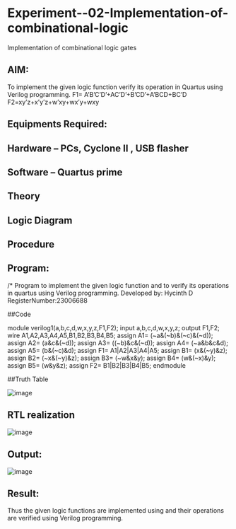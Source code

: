 # Experiment--02-Implementation-of-combinational-logic
Implementation of combinational logic gates
 
## AIM:
To implement the given logic function verify its operation in Quartus using Verilog programming.
 F1= A’B’C’D’+AC’D’+B’CD’+A’BCD+BC’D
F2=xy’z+x’y’z+w’xy+wx’y+wxy
 
 
 
## Equipments Required:
## Hardware – PCs, Cyclone II , USB flasher
## Software – Quartus prime


## Theory
 

## Logic Diagram
## Procedure
## Program:
/*
Program to implement the given logic function and to verify its operations in quartus using Verilog programming.
Developed by: Hycinth D
RegisterNumber:23006688

##Code

module verilog1(a,b,c,d,w,x,y,z,F1,F2);
input a,b,c,d,w,x,y,z;
output F1,F2;
wire  A1,A2,A3,A4,A5,B1,B2,B3,B4,B5;
assign A1= (~a&(~b)&(~c)&(~d));
assign A2= (a&c&(~d));
assign A3= ((~b)&c&(~d));
assign A4= (~a&b&c&d);
assign A5= (b&(~c)&d);
assign F1= A1|A2|A3|A4|A5;
assign B1= (x&(~y)&z);
assign B2= (~x&(~y)&z);
assign B3= (~w&x&y);
assign B4= (w&(~x)&y);
assign B5= (w&y&z);
assign F2= B1|B2|B3|B4|B5;
endmodule

##Truth Table

![image](https://github.com/HycinthD/Experiment--02-Implementation-of-combinational-logic-/assets/144870810/843642f9-7e0a-4479-a937-3bd8ba17bafb)


## RTL realization

![image](https://github.com/HycinthD/Experiment--02-Implementation-of-combinational-logic-/assets/144870810/de4cc307-b083-44d6-a2d1-3379a4dd0de7)

## Output:

![image](https://github.com/HycinthD/Experiment--02-Implementation-of-combinational-logic-/assets/144870810/97d48cb8-ea14-4901-81a0-00538a771ea9)


## Result:
Thus the given logic functions are implemented using  and their operations are verified using Verilog programming.
